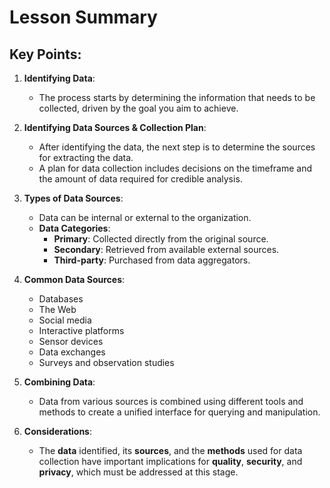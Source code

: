 # Lesson Summary

## Key Points:

1. **Identifying Data**:
   - The process starts by determining the information that needs to be collected, driven by the goal you aim to achieve.

2. **Identifying Data Sources & Collection Plan**:
   - After identifying the data, the next step is to determine the sources for extracting the data.
   - A plan for data collection includes decisions on the timeframe and the amount of data required for credible analysis.

3. **Types of Data Sources**:
   - Data can be internal or external to the organization.
   - **Data Categories**:
     - **Primary**: Collected directly from the original source.
     - **Secondary**: Retrieved from available external sources.
     - **Third-party**: Purchased from data aggregators.

4. **Common Data Sources**:
   - Databases
   - The Web
   - Social media
   - Interactive platforms
   - Sensor devices
   - Data exchanges
   - Surveys and observation studies

5. **Combining Data**:
   - Data from various sources is combined using different tools and methods to create a unified interface for querying and manipulation.

6. **Considerations**:
   - The **data** identified, its **sources**, and the **methods** used for data collection have important implications for **quality**, **security**, and **privacy**, which must be addressed at this stage.
